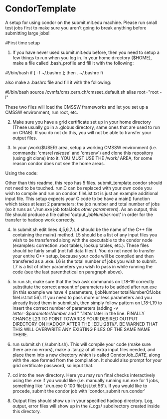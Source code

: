 # CondorTemplate
A setup for using condor on the submit.mit.edu machine.  Please run small test jobs first to make sure you aren't going to break anything before submitting large jobs!

#First time setup
1) If you have never used submit.mit.edu before, then you need to setup a few things to run when you log in.  In your home directory ($HOME), make a file called .bash_profile and fill it with the following:

#!/bin/bash
if [ -f ~/.bashrc ]; then
  . ~/.bashrc
fi

also make a .bashrc file and fill it with the following:

#!/bin/bash
source /cvmfs/cms.cern.ch/cmsset_default.sh
alias root="root -l"

These two files will load the CMSSW frameworks and let you set up a CMSSW environment, run root, etc.

2)  Make sure you have a grid certificate set up in your home directory (These usually go in a .globus directory, same ones that are used to run on CRAB).  If you do not do this, you will not be able to transfer your output files.


3)  In your /work/$USER/ area, setup a working CMSSW environment (i.e. commands: 'cmsrel *release*' and 'cmsenv') and clone this repository (using git clone) into it.  YOU MUST USE THE /work/ AREA, for some reason condor does not see the home areas.



Using the code:

Other than this readme, this repo has 5 files.  submit_template.condor should not need to be touched.  run.C can be replaced with your own code you wish to compile and run on condor.  fileList.txt is just an example additional input file.  This setup expects your C code to be have a main() function which takes at least 2 parameters: the job number and total number of jobs (so it runs as './run.exe job totalJobs *other parameters*).  As an output, this file should produce a file called 'output_*jobNumber*.root' in order for the transfer to hadoop work correctly. 

4) In submit.sh edit lines 4,5,6,7.  L4 should be the name of the C++ file containing the main() method.  L5 should be a list of any input files you wish to be transferred along with the executable to the condor node (examples: correction .root tables, lookup tables, etc.).  These files should be fairly small (not full data files!).  You do not need to transfer your entire C++ setup, because your code will be compiled and then transfered as a .exe.  L6 is the total number of jobs you wish to submit.  L7 is a list of other parameters you wish to pass in while running the code (see the last parenthetical on paragraph above).

5) In run.sh, make sure that the two awk commands on L18-19 correctly substitute the correct amount of parameters to be added after run.exe (in this example we have 4 parameters, (jobNumber totalNumberOfJobs fileList.txt 56).  If you need to pass more or less parameters and you already listed them in submit.sh, then simply follow pattern on L18-L19 to insert the correct number of parameters (adding -v *letter*=$*parameterNumber* and " "*letter* later in the line.  FINALLY CHANGE L23 TO POINT TOWARDS YOUR DESIRED OUTPUT DIRECTORY ON HADOOP AFTER THE '.EDU:2811//'.  BE WARNED THAT THIS WILL OVERWRITE ANY EXISTING FILES OF THE SAME NAME THERE.

6) run submit.sh (./submit.sh).  This will compile your code (make sure there are no errors), make a .tar.gz of all extra input files needed, and place them into a new directory which is called CondorJob_*DATE*, along with the .exe formed from the compilation.  It should also prompt for your grid certificate password, so input that.

7) cd into the new directory.  Here you may run final checks interactively using the .exe if you would like (i.e. manually running run.exe for 1 jobs, something like './run.exe 0 100 fileList.txt 56').  If you would like to procede, submit the condor job with 'condor_submit run.condor'

8) Output files should show up in your specified hadoop directory. Log, output, error files will show up in the /Logs/ subdirectory created inside this directory.  

